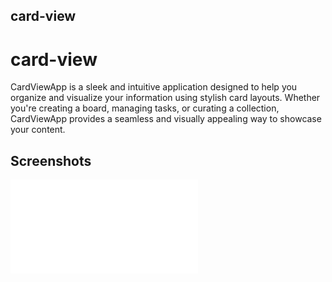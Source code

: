 
##  card-view
# card-view

CardViewApp is a sleek and intuitive application designed to help you organize and visualize your information using stylish card layouts. Whether you're creating a board, managing tasks, or curating a collection, CardViewApp provides a seamless and visually appealing way to showcase your content.

## Screenshots

![App Screenshot](file:///C:/Users/venka/Downloads/photo_2023-05-19_17-38-48.jpg.html)



